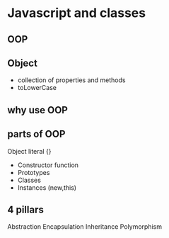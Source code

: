 # Javascript and classes

## OOP

## Object
- collection of properties and methods
- toLowerCase

## why use OOP

## parts of OOP
Object literal {}

- Constructor function
- Prototypes
- Classes
- Instances (new,this)

## 4 pillars
Abstraction
Encapsulation
Inheritance
Polymorphism
